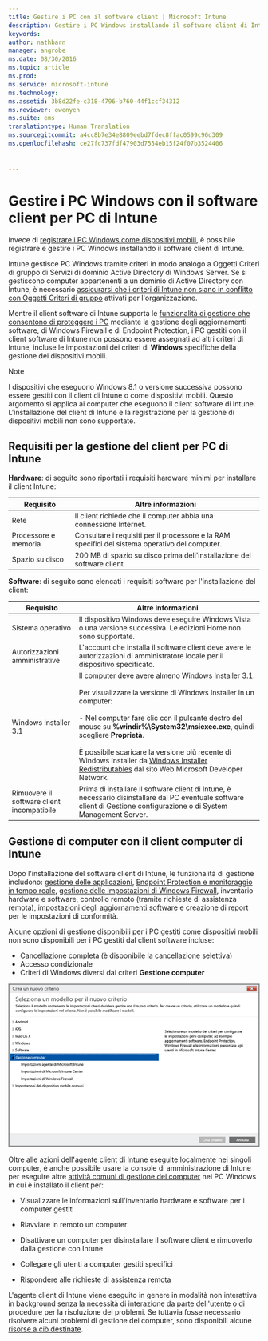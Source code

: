 ```yaml
---
title: Gestire i PC con il software client | Microsoft Intune
description: Gestire i PC Windows installando il software client di Intune.
keywords: 
author: nathbarn
manager: angrobe
ms.date: 08/30/2016
ms.topic: article
ms.prod: 
ms.service: microsoft-intune
ms.technology: 
ms.assetid: 3b8d22fe-c318-4796-b760-44f1ccf34312
ms.reviewer: owenyen
ms.suite: ems
translationtype: Human Translation
ms.sourcegitcommit: a4cc8b7e34e8809eebd7fdec8ffac0599c96d309
ms.openlocfilehash: ce27fc737fdf47903d7554eb15f24f07b3524406


---
```


# Gestire i PC Windows con il software client per PC di Intune
Invece di [registrare i PC Windows come dispositivi mobili](set-up-windows-device-management-with-microsoft-intune.md), è possibile registrare e gestire i PC Windows installando il software client di Intune.

Intune gestisce PC Windows tramite criteri in modo analogo a Oggetti Criteri di gruppo di Servizi di dominio Active Directory di Windows Server. Se si gestiscono computer appartenenti a un dominio di Active Directory con Intune, è necessario [assicurarsi che i criteri di Intune non siano in conflitto con Oggetti Criteri di gruppo](resolve-gpo-and-microsoft-intune-policy-conflicts.md) attivati per l'organizzazione.

Mentre il client software di Intune supporta le [funzionalità di gestione che consentono di proteggere i PC](policies-to-protect-windows-pcs-in-microsoft-intune.md) mediante la gestione degli aggiornamenti software, di Windows Firewall e di Endpoint Protection, i PC gestiti con il client software di Intune non possono essere assegnati ad altri criteri di Intune, incluse le impostazioni dei criteri di **Windows** specifiche della gestione dei dispositivi mobili.

> [!NOTE]
> I dispositivi che eseguono Windows 8.1 o versione successiva possono essere gestiti con il client di Intune o come dispositivi mobili. Questo argomento si applica ai computer che eseguono il client software di Intune. L'installazione del client di Intune e la registrazione per la gestione di dispositivi mobili non sono supportate.

## Requisiti per la gestione del client per PC di Intune

**Hardware**: di seguito sono riportati i requisiti hardware minimi per installare il client Intune:

|Requisito|Altre informazioni|
|---------------|--------------------|
|Rete|Il client richiede che il computer abbia una connessione Internet.|
|Processore e memoria|Consultare i requisiti per il processore e la RAM specifici del sistema operativo del computer.|
|Spazio su disco|200 MB di spazio su disco prima dell'installazione del software client.|

**Software**: di seguito sono elencati i requisiti software per l'installazione del client:

|Requisito|Altre informazioni|
|---------------|--------------------|
|Sistema operativo | Il dispositivo Windows deve eseguire Windows Vista o una versione successiva. Le edizioni Home non sono supportate.|
|Autorizzazioni amministrative|L'account che installa il software client deve avere le autorizzazioni di amministratore locale per il dispositivo specificato.|
|Windows Installer 3.1|Il computer deve avere almeno Windows Installer 3.1.<br /><br />Per visualizzare la versione di Windows Installer in un computer:<br /><br />- Nel computer fare clic con il pulsante destro del mouse su **%windir%\System32\msiexec.exe**, quindi scegliere **Proprietà**.<br /><br />È possibile scaricare la versione più recente di Windows Installer da [Windows Installer Redistributables](http://go.microsoft.com/fwlink/?LinkID=234258) dal sito Web Microsoft Developer Network.|
|Rimuovere il software client incompatibile|Prima di installare il software client di Intune, è necessario disinstallare dal PC eventuale software client di Gestione configurazione o di System Management Server.|

## Gestione di computer con il client computer di Intune
Dopo l'installazione del software client di Intune, le funzionalità di gestione includono: [gestione delle applicazioni](deploy-apps-in-microsoft-intune.md), [Endpoint Protection e monitoraggio in tempo reale](help-secure-windows-pcs-with-endpoint-protection-for-microsoft-intune.md), [gestione delle impostazioni di Windows Firewall](help-protect-windows-pcs-using-windows-firewall-policies-in-microsoft-intune.md), inventario hardware e software, controllo remoto (tramite richieste di assistenza remota), [impostazioni degli aggiornamenti software](keep-windows-pcs-up-to-date-with-software-updates-in-microsoft-intune.md) e creazione di report per le impostazioni di conformità.

Alcune opzioni di gestione disponibili per i PC gestiti come dispositivi mobili non sono disponibili per i PC gestiti dal client software incluse:

-   Cancellazione completa (è disponibile la cancellazione selettiva)
-   Accesso condizionale
-   Criteri di Windows diversi dai criteri **Gestione computer**

![Modello di criteri per PC Windows](../media/pc_policy_template.png)

Oltre alle azioni dell'agente client di Intune eseguite localmente nei singoli computer, è anche possibile usare la console di amministrazione di Intune per eseguire altre [attività comuni di gestione dei computer](common-windows-pc-management-tasks-with-the-microsoft-intune-computer-client.md) nei PC Windows in cui è installato il client per:

-   Visualizzare le informazioni sull'inventario hardware e software per i computer gestiti

-   Riavviare in remoto un computer

-   Disattivare un computer per disinstallare il software client e rimuoverlo dalla gestione con Intune

-   Collegare gli utenti a computer gestiti specifici

-   Rispondere alle richieste di assistenza remota

L'agente client di Intune viene eseguito in genere in modalità non interattiva in background senza la necessità di interazione da parte dell'utente o di procedure per la risoluzione dei problemi. Se tuttavia fosse necessario risolvere alcuni problemi di gestione dei computer, sono disponibili alcune [risorse a ciò destinate](/intune/troubleshoot/troubleshoot-client-setup-in-microsoft-intune).



<!--HONumber=Sep16_HO2-->


